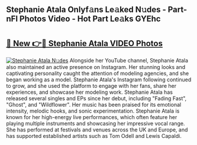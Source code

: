 ## Stephanie Atala Onlyf𝚊ns Le𝚊ked N𝚞des - Part-nFl Photos Video - Hot Part Le𝚊ks GYEhc

# <h2><a href="http://ab86782.deff.icu/?id=Stephanie+Atala">🔗 New 👉🔴 Stephanie Atala VIDEO Photos</a></h2>

[![Stephanie Atala N𝚞des](https://i.imgur.com/rIISA9y.gif)](http://ab86782.deff.icu/?id=Stephanie+Atala)
Alongside her YouTube channel, Stephanie Atala also maintained an active presence on Instagram. Her stunning looks and captivating personality caught the attention of modeling agencies, and she began working as a model. Stephanie Atala's Instagram following continued to grow, and she used the platform to engage with her fans, share her experiences, and showcase her modeling work. Stephanie Atala has released several singles and EPs since her debut, including "Fading Fast", "Ghost", and "Wildflower". Her music has been praised for its emotional intensity, melodic hooks, and sonic experimentation. Stephanie Atala is known for her high-energy live performances, which often feature her playing multiple instruments and showcasing her impressive vocal range. She has performed at festivals and venues across the UK and Europe, and has supported established artists such as Tom Odell and Lewis Capaldi.
